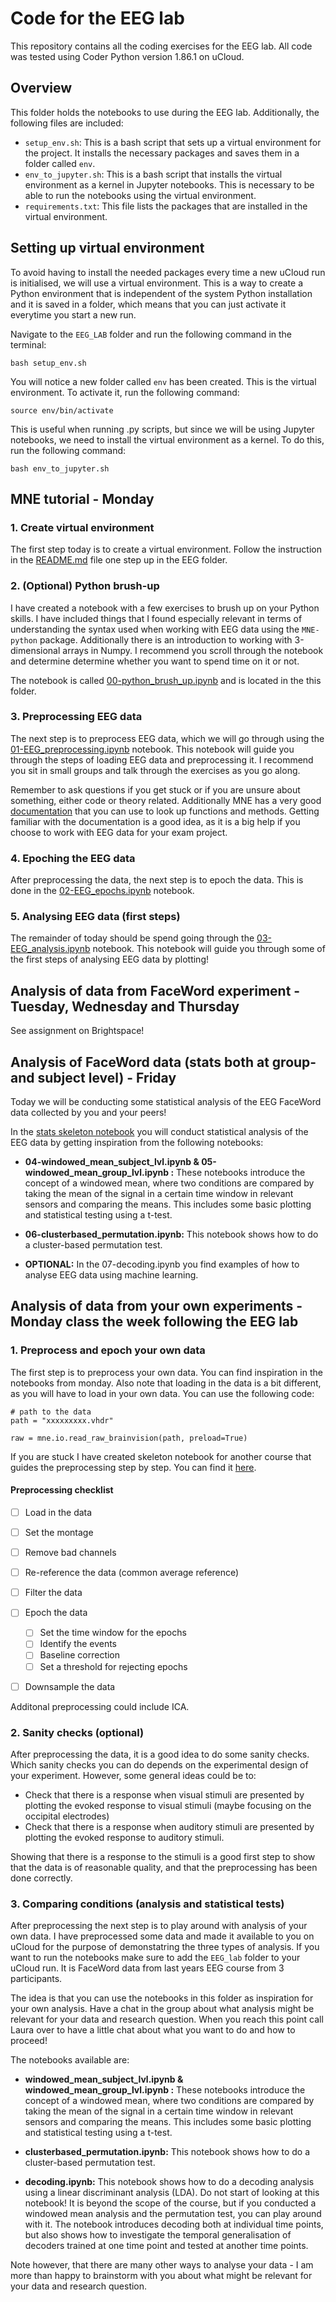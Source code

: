 # Code for the EEG lab
This repository contains all the coding exercises for the EEG lab. All code was tested using Coder Python version 1.86.1 on uCloud. 

## Overview
This folder holds the notebooks to use during the EEG lab. Additionally, the following files are included:
- `setup_env.sh`: This is a bash script that sets up a virtual environment for the project. It installs the necessary packages and saves them in a folder called `env`.
- `env_to_jupyter.sh`: This is a bash script that installs the virtual environment as a kernel in Jupyter notebooks. This is necessary to be able to run the notebooks using the virtual environment.
- `requirements.txt`: This file lists the packages that are installed in the virtual environment.



## Setting up virtual environment
To avoid having to install the needed packages every time a new uCloud run is initialised, we will use a virtual environment. This is a way to create a Python environment that is independent of the system Python installation and it is saved in a folder, which means that you can just activate it everytime you start a new run.


Navigate to the `EEG_LAB` folder and run the following command in the terminal:

```
bash setup_env.sh
```

You will notice a new folder called `env` has been created. This is the virtual environment. To activate it, run the following command:

```
source env/bin/activate
```

This is useful when running .py scripts, but since we will be using Jupyter notebooks, we need to install the virtual environment as a kernel. To do this, run the following command:

```
bash env_to_jupyter.sh
```


## MNE tutorial - Monday

### 1. Create virtual environment
The first step today is to create a virtual environment. Follow the instruction in the [README.md](#setting-up-virtual-environment) file one step up in the EEG folder.

### 2. (Optional) Python brush-up
I have created a notebook with a few exercises to brush up on your Python skills. I have included things that I found especially relevant in terms of understanding the syntax used when working with EEG data using the `MNE-python` package. Additionally there is an introduction to working with 3-dimensional arrays in Numpy. I recommend you scroll through the notebook and determine determine whether you want to spend time on it or not.

The notebook is called [00-python_brush_up.ipynb](00-python_brush_up.ipynb) and is located in the this folder.

### 3. Preprocessing  EEG data
The next step is to preprocess EEG data, which we will go through using the [01-EEG_preprocessing.ipynb](01-EEG_preprocessing.ipynb) notebook. This notebook will guide you through the steps of loading EEG data and preprocessing it. I recommend you sit in small groups and talk through the exercises as you go along. 

Remember to ask questions if you get stuck or if you are unsure about something, either code or theory related. Additionally MNE has a very good [documentation](https://mne.tools/stable/index.html) that you can use to look up functions and methods. Getting familiar with the documentation is a good idea, as it is a big help if you choose to work with EEG data for your exam project.

### 4. Epoching the EEG data
After preprocessing the data, the next step is to epoch the data. This is done in the [02-EEG_epochs.ipynb](02-EEG_epochs.ipynb) notebook. 

### 5. Analysing EEG data (first steps)
The remainder of today should be spend going through the [03-EEG_analysis.ipynb](03-EEG_analysis.ipynb) notebook. This notebook will guide you through some of the first steps of analysing EEG data by plotting!

## Analysis of data from FaceWord experiment - Tuesday, Wednesday and Thursday
See assignment on Brightspace!

## Analysis of FaceWord data (stats both at group- and subject level) - Friday
Today we will be conducting some statistical analysis of the EEG FaceWord data collected by you and your peers!

In the [stats skeleton notebook](stats_skeleton.ipynb) you will conduct statistical analysis of the EEG data by getting inspiration from the following notebooks:
- **04-windowed_mean_subject_lvl.ipynb & 05-windowed_mean_group_lvl.ipynb :** These notebooks introduce the concept of a windowed mean, where two conditions are compared by taking the mean of the signal in a certain time window in relevant sensors and comparing the means. This includes some basic plotting and statistical testing using a t-test.

- **06-clusterbased_permutation.ipynb:** This notebook shows how to do a cluster-based permutation test. 

- **OPTIONAL:** In the 07-decoding.ipynb you find examples of how to analyse EEG data using machine learning.


## Analysis of data from your own experiments - Monday class the week following the EEG lab

### 1. Preprocess and epoch your own data
The first step is to preprocess your own data. You can find inspiration in the notebooks from monday. Also note that loading in the data is a bit different, as you will have to load in your own data. You can use the following code:
```
# path to the data
path = "xxxxxxxxx.vhdr"

raw = mne.io.read_raw_brainvision(path, preload=True)
```

If you are stuck I have created skeleton notebook for another course that guides the preprocessing step by step. You can find it [here](https://github.com/laurabpaulsen/LaCoBra-E23/blob/main/EEG-analysis/EEG_analysis.ipynb).

#### Preprocessing checklist
- [ ] Load in the data
- [ ] Set the montage
- [ ] Remove bad channels
- [ ] Re-reference the data (common average reference)
- [ ] Filter the data
- [ ] Epoch the data 
    - [ ] Set the time window for the epochs
    - [ ] Identify the events
    - [ ] Baseline correction
    - [ ] Set a threshold for rejecting epochs
- [ ] Downsample the data


Additonal preprocessing could include ICA.



### 2. Sanity checks (optional)
After preprocessing the data, it is a good idea to do some sanity checks. Which sanity checks you can do depends on the experimental design of your experiment. However, some general ideas could be to:
* Check that there is a response when visual stimuli are presented by plotting the evoked response to visual stimuli (maybe focusing on the occipital electrodes)
* Check that there is a response when auditory stimuli are presented by plotting the evoked response to auditory stimuli.

Showing that there is a response to the stimuli is a good first step to show that the data is of reasonable quality, and that the preprocessing has been done correctly.

### 3. Comparing conditions (analysis and statistical tests)
After preprocessing the next step is to play around with analysis of your own data. I have preprocessed some data and made it available to you on uCloud for the purpose of demonstatring the three types of analysis. If you want to run the notebooks make sure to add the `EEG_lab` folder to your uCloud run. It is FaceWord data from last years EEG course from 3 participants. 

The idea is that you can use the notebooks in this folder as inspiration for your own analysis. Have a chat in the group about what analysis might be relevant for your data and research question. When you reach this point call Laura over to have a little chat about what you want to do and how to proceed!

The notebooks available are:

- **windowed_mean_subject_lvl.ipynb & windowed_mean_group_lvl.ipynb :** These notebooks introduce the concept of a windowed mean, where two conditions are compared by taking the mean of the signal in a certain time window in relevant sensors and comparing the means. This includes some basic plotting and statistical testing using a t-test.

- **clusterbased_permutation.ipynb:** This notebook shows how to do a cluster-based permutation test. 

- **decoding.ipynb:** This notebook shows how to do a decoding analysis using a linear discriminant analysis (LDA). Do not start of looking at this notebook! It is beyond the scope of the course, but if you conducted a windowed mean analysis and the permutation test, you can play around with it. The notebook introduces decoding both at individual time points, but also shows how to investigate the temporal generalisation of decoders trained at one time point and tested at another time points.


Note however, that there are many other ways to analyse your data - I am more than happy to brainstorm with you about what might be relevant for your data and research question. 






